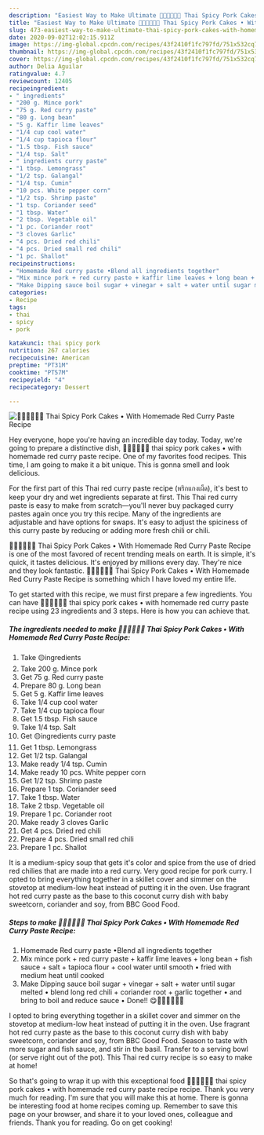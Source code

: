 ```yaml
---
description: "Easiest Way to Make Ultimate 🧑🏽‍🍳🧑🏼‍🍳 Thai Spicy Pork Cakes • With Homemade Red Curry Paste Recipe"
title: "Easiest Way to Make Ultimate 🧑🏽‍🍳🧑🏼‍🍳 Thai Spicy Pork Cakes • With Homemade Red Curry Paste Recipe"
slug: 473-easiest-way-to-make-ultimate-thai-spicy-pork-cakes-with-homemade-red-curry-paste-recipe
date: 2020-09-02T12:02:15.911Z
image: https://img-global.cpcdn.com/recipes/43f2410f1fc797fd/751x532cq70/🧑🏽🍳🧑🏼🍳-thai-spicy-pork-cakes-•-with-homemade-red-curry-paste-recipe-recipe-main-photo.jpg
thumbnail: https://img-global.cpcdn.com/recipes/43f2410f1fc797fd/751x532cq70/🧑🏽🍳🧑🏼🍳-thai-spicy-pork-cakes-•-with-homemade-red-curry-paste-recipe-recipe-main-photo.jpg
cover: https://img-global.cpcdn.com/recipes/43f2410f1fc797fd/751x532cq70/🧑🏽🍳🧑🏼🍳-thai-spicy-pork-cakes-•-with-homemade-red-curry-paste-recipe-recipe-main-photo.jpg
author: Delia Aguilar
ratingvalue: 4.7
reviewcount: 12405
recipeingredient:
- " ingredients"
- "200 g. Mince pork"
- "75 g. Red curry paste"
- "80 g. Long bean"
- "5 g. Kaffir lime leaves"
- "1/4 cup cool water"
- "1/4 cup tapioca flour"
- "1.5 tbsp. Fish sauce"
- "1/4 tsp. Salt"
- " ingredients curry paste"
- "1 tbsp. Lemongrass"
- "1/2 tsp. Galangal"
- "1/4 tsp. Cumin"
- "10 pcs. White pepper corn"
- "1/2 tsp. Shrimp paste"
- "1 tsp. Coriander seed"
- "1 tbsp. Water"
- "2 tbsp. Vegetable oil"
- "1 pc. Coriander root"
- "3 cloves Garlic"
- "4 pcs. Dried red chili"
- "4 pcs. Dried small red chili"
- "1 pc. Shallot"
recipeinstructions:
- "Homemade Red curry paste •Blend all ingredients together"
- "Mix mince pork + red curry paste + kaffir lime leaves + long bean + fish sauce + salt + tapioca flour + cool water until smooth • fried with medium heat until cooked"
- "Make Dipping sauce boil sugar + vinegar + salt + water until sugar melted • blend long red chili + coriander root + garlic together • and bring to boil and reduce sauce • Done!! 😋🧑🏽‍🍳🧑🏼‍🍳"
categories:
- Recipe
tags:
- thai
- spicy
- pork

katakunci: thai spicy pork 
nutrition: 267 calories
recipecuisine: American
preptime: "PT31M"
cooktime: "PT57M"
recipeyield: "4"
recipecategory: Dessert

---
```



![🧑🏽‍🍳🧑🏼‍🍳 Thai Spicy Pork Cakes • With Homemade Red Curry Paste Recipe](https://img-global.cpcdn.com/recipes/43f2410f1fc797fd/751x532cq70/🧑🏽🍳🧑🏼🍳-thai-spicy-pork-cakes-•-with-homemade-red-curry-paste-recipe-recipe-main-photo.jpg)

Hey everyone, hope you're having an incredible day today. Today, we're going to prepare a distinctive dish, 🧑🏽‍🍳🧑🏼‍🍳 thai spicy pork cakes • with homemade red curry paste recipe. One of my favorites food recipes. This time, I am going to make it a bit unique. This is gonna smell and look delicious.

For the first part of this Thai red curry paste recipe (พริกแกงเผ็ด), it&#39;s best to keep your dry and wet ingredients separate at first. This Thai red curry paste is easy to make from scratch—you&#39;ll never buy packaged curry pastes again once you try this recipe. Many of the ingredients are adjustable and have options for swaps. It&#39;s easy to adjust the spiciness of this curry paste by reducing or adding more fresh chili or chili.

🧑🏽‍🍳🧑🏼‍🍳 Thai Spicy Pork Cakes • With Homemade Red Curry Paste Recipe is one of the most favored of recent trending meals on earth. It is simple, it's quick, it tastes delicious. It's enjoyed by millions every day. They're nice and they look fantastic. 🧑🏽‍🍳🧑🏼‍🍳 Thai Spicy Pork Cakes • With Homemade Red Curry Paste Recipe is something which I have loved my entire life.


To get started with this recipe, we must first prepare a few ingredients. You can have 🧑🏽‍🍳🧑🏼‍🍳 thai spicy pork cakes • with homemade red curry paste recipe using 23 ingredients and 3 steps. Here is how you can achieve that.

<!--inarticleads1-->

##### The ingredients needed to make 🧑🏽‍🍳🧑🏼‍🍳 Thai Spicy Pork Cakes • With Homemade Red Curry Paste Recipe:

1. Take  🟡ingredients
1. Take 200 g. Mince pork
1. Get 75 g. Red curry paste
1. Prepare 80 g. Long bean
1. Get 5 g. Kaffir lime leaves
1. Take 1/4 cup cool water
1. Take 1/4 cup tapioca flour
1. Get 1.5 tbsp. Fish sauce
1. Take 1/4 tsp. Salt
1. Get  🟡ingredients curry paste
1. Get 1 tbsp. Lemongrass
1. Get 1/2 tsp. Galangal
1. Make ready 1/4 tsp. Cumin
1. Make ready 10 pcs. White pepper corn
1. Get 1/2 tsp. Shrimp paste
1. Prepare 1 tsp. Coriander seed
1. Take 1 tbsp. Water
1. Take 2 tbsp. Vegetable oil
1. Prepare 1 pc. Coriander root
1. Make ready 3 cloves Garlic
1. Get 4 pcs. Dried red chili
1. Prepare 4 pcs. Dried small red chili
1. Prepare 1 pc. Shallot


It is a medium-spicy soup that gets it&#39;s color and spice from the use of dried red chilies that are made into a red curry. Very good recipe for pork curry. I opted to bring everything together in a skillet cover and simmer on the stovetop at medium-low heat instead of putting it in the oven. Use fragrant hot red curry paste as the base to this coconut curry dish with baby sweetcorn, coriander and soy, from BBC Good Food. 

<!--inarticleads2-->

##### Steps to make 🧑🏽‍🍳🧑🏼‍🍳 Thai Spicy Pork Cakes • With Homemade Red Curry Paste Recipe:

1. Homemade Red curry paste •Blend all ingredients together
1. Mix mince pork + red curry paste + kaffir lime leaves + long bean + fish sauce + salt + tapioca flour + cool water until smooth • fried with medium heat until cooked
1. Make Dipping sauce boil sugar + vinegar + salt + water until sugar melted • blend long red chili + coriander root + garlic together • and bring to boil and reduce sauce • Done!! 😋🧑🏽‍🍳🧑🏼‍🍳


I opted to bring everything together in a skillet cover and simmer on the stovetop at medium-low heat instead of putting it in the oven. Use fragrant hot red curry paste as the base to this coconut curry dish with baby sweetcorn, coriander and soy, from BBC Good Food. Season to taste with more sugar and fish sauce, and stir in the basil. Transfer to a serving bowl (or serve right out of the pot). This Thai red curry recipe is so easy to make at home! 

So that's going to wrap it up with this exceptional food 🧑🏽‍🍳🧑🏼‍🍳 thai spicy pork cakes • with homemade red curry paste recipe recipe. Thank you very much for reading. I'm sure that you will make this at home. There is gonna be interesting food at home recipes coming up. Remember to save this page on your browser, and share it to your loved ones, colleague and friends. Thank you for reading. Go on get cooking!
